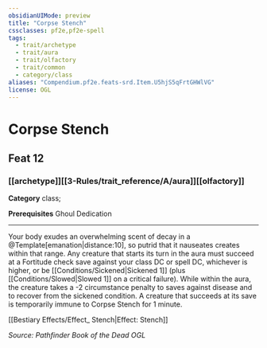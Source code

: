 ```yaml
---
obsidianUIMode: preview
title: "Corpse Stench"
cssclasses: pf2e,pf2e-spell
tags:
  - trait/archetype
  - trait/aura
  - trait/olfactory
  - trait/common
  - category/class
aliases: "Compendium.pf2e.feats-srd.Item.U5hjS5qFrtGHWlVG"
license: OGL
---
```

# Corpse Stench
## Feat 12
### [[archetype]][[3-Rules/trait_reference/A/aura]][[olfactory]]

**Category** class; 



**Prerequisites** Ghoul Dedication
* * *
Your body exudes an overwhelming scent of decay in a @Template\[emanation|distance:10\], so putrid that it nauseates creates within that range. Any creature that starts its turn in the aura must succeed at a Fortitude check save against your class DC or spell DC, whichever is higher, or be [[Conditions/Sickened|Sickened 1]] (plus [[Conditions/Slowed|Slowed 1]] on a critical failure). While within the aura, the creature takes a -2 circumstance penalty to saves against disease and to recover from the sickened condition. A creature that succeeds at its save is temporarily immune to Corpse Stench for 1 minute.

[[Bestiary Effects/Effect_ Stench|Effect: Stench]]

*Source: Pathfinder Book of the Dead*
*OGL*